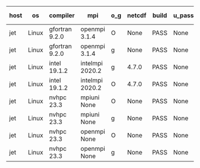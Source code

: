 

| host     | os       | compiler                              | mpi                      | o_g        | netcdf        | build       | u_pass          | u_fail          | s_pass            | s_fail            | e_pass             | e_fail             | nuopc_pass       | nuopc_fail       | artifacts link          |
|----------|----------|---------------------------------------|--------------------------|------------|---------------|-------------|-----------------|-----------------|-------------------|-------------------|--------------------|--------------------|------------------|------------------|-------------------------|
| jet | Linux | gfortran 9.2.0 | openmpi 3.1.4  | O | None  | PASS | None | None | None | None | None | None | None | None | <a href="https://github.com/esmf-org/esmf-test-artifacts/tree/e4f69a76031e0cdf52f42d8a6c910f889064e305/develop/gfortran/9.2.0/O/openmpi/3.1.4" target="_blank">e4f69a7</a> | 
| jet | Linux | gfortran 9.2.0 | openmpi 3.1.4  | g | None  | PASS | None | None | None | None | None | None | None | None | <a href="https://github.com/esmf-org/esmf-test-artifacts/tree/46d0504652eadb94d5498de3878e32b536894990/develop/gfortran/9.2.0/g/openmpi/3.1.4" target="_blank">46d0504</a> | 
| jet | Linux | intel 19.1.2 | intelmpi 2020.2  | g | 4.7.0  | PASS | None | None | None | None | None | None | None | None | <a href="https://github.com/esmf-org/esmf-test-artifacts/tree/3423196479e67b923d94b66273cdd603bc903675/develop/intel/19.1.2/g/intelmpi/2020.2" target="_blank">3423196</a> | 
| jet | Linux | intel 19.1.2 | intelmpi 2020.2  | O | 4.7.0  | PASS | None | None | None | None | None | None | None | None | <a href="https://github.com/esmf-org/esmf-test-artifacts/tree/1d3f6083df196cb4b5a6d834eadf6700f3c98d63/develop/intel/19.1.2/O/intelmpi/2020.2" target="_blank">1d3f608</a> | 
| jet | Linux | nvhpc 23.3 | mpiuni None  | O | None  | PASS | None | None | None | None | None | None | None | None | <a href="https://github.com/esmf-org/esmf-test-artifacts/tree/90525e092e4e46dec4559fe9b2bb12fce9ca41c1/develop/nvhpc/23.3/O/mpiuni/None" target="_blank">90525e0</a> | 
| jet | Linux | nvhpc 23.3 | mpiuni None  | g | None  | PASS | None | None | None | None | None | None | None | None | <a href="https://github.com/esmf-org/esmf-test-artifacts/tree/e22db1549641edc21f82cf6830ac13934c3d1824/develop/nvhpc/23.3/g/mpiuni/None" target="_blank">e22db15</a> | 
| jet | Linux | nvhpc 23.3 | openmpi None  | O | None  | PASS | None | None | None | None | None | None | None | None | <a href="https://github.com/esmf-org/esmf-test-artifacts/tree/9e31174e3c22fc5051b6b0dc4448473a2761c1d3/develop/nvhpc/23.3/O/openmpi/None" target="_blank">9e31174</a> | 
| jet | Linux | nvhpc 23.3 | openmpi None  | g | None  | PASS | None | None | None | None | None | None | None | None | <a href="https://github.com/esmf-org/esmf-test-artifacts/tree/6549569a2f42fa7b9eae1c0d23f1f6bae54cf58b/develop/nvhpc/23.3/g/openmpi/None" target="_blank">6549569</a> | 
